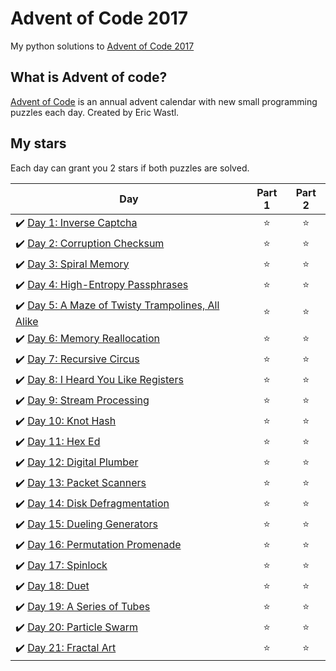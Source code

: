 # Advent of Code 2017
My python solutions to [Advent of Code 2017](https://adventofcode.com/2017)

## What is Advent of code?
[Advent of Code](https://adventofcode.com/) is an annual advent calendar with new small programming puzzles each day. Created by Eric Wastl.

## My stars
Each day can grant you 2 stars if both puzzles are solved. 

| Day | Part 1 | Part 2 |
|---|:----:|:---:|
|✔️ [Day 1: Inverse Captcha](01) | ⭐️ | ⭐️ |
|✔️ [Day 2: Corruption Checksum](02) | ⭐️ | ⭐️ |
|✔️ [Day 3: Spiral Memory](03)| ⭐️ | ⭐️ |
|✔️ [Day 4: High-Entropy Passphrases](04) | ⭐️ | ⭐️ |
|✔️ [Day 5: A Maze of Twisty Trampolines, All Alike](05) | ⭐️ | ⭐️ |
|✔️ [Day 6: Memory Reallocation](06) | ⭐️ | ⭐️ |
|✔️ [Day 7: Recursive Circus](07) | ⭐️ | ⭐️ |
|✔️ [Day 8: I Heard You Like Registers](08) | ⭐️ | ⭐️ |
|✔️ [Day 9: Stream Processing](09) | ⭐️ | ⭐️ |
|✔️ [Day 10: Knot Hash](10) | ⭐️ | ⭐️ |
|✔️ [Day 11: Hex Ed](11) | ⭐️ | ⭐️ |
|✔️ [Day 12: Digital Plumber](12) | ⭐️ | ⭐️ |
|✔️ [Day 13: Packet Scanners](13) | ⭐️ | ⭐️ |
|✔️ [Day 14: Disk Defragmentation](14) | ⭐️ | ⭐️ |
|✔️ [Day 15: Dueling Generators](15) | ⭐️ | ⭐️ |
|✔️ [Day 16: Permutation Promenade](16) | ⭐️ | ⭐️ |
|✔️ [Day 17: Spinlock](17) | ⭐️ | ⭐️ |
|✔️ [Day 18: Duet](18) | ⭐️ | ⭐️ |
|✔️ [Day 19: A Series of Tubes](19) | ⭐️ | ⭐️ |
|✔️ [Day 20: Particle Swarm](20) | ⭐️ | ⭐️ |
|✔️ [Day 21: Fractal Art](21) | ⭐️ | ⭐️ |

